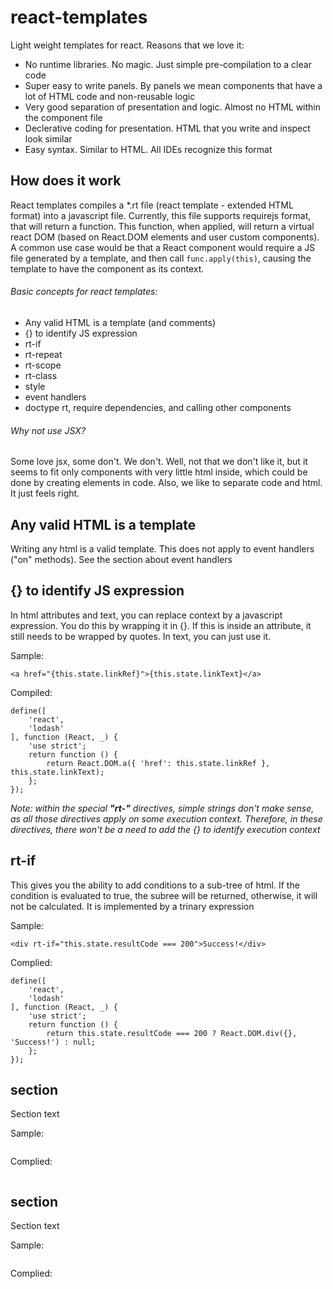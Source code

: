 # react-templates

Light weight templates for react. Reasons that we love it:

* No runtime libraries. No magic. Just simple pre-compilation to a clear code
* Super easy to write panels. By panels we mean components that have a lot of HTML code and non-reusable logic
* Very good separation of presentation and logic. Almost no HTML within the component file
* Declerative coding for presentation. HTML that you write and inspect look similar
* Easy syntax. Similar to HTML. All IDEs recognize this format

## How does it work
React templates compiles a *.rt file (react template - extended HTML format) into a javascript file. Currently, this file supports requirejs format, that will return a function. This function, when applied, will return a virtual react DOM (based on React.DOM elements and user custom components). A common use case would be that a React component would require a JS file generated by a template, and then call ``func.apply(this)``, causing the template to have the component as its context.

###### Basic concepts for react templates:
* Any valid HTML is a template (and comments)
* {} to identify JS expression
* rt-if
* rt-repeat
* rt-scope
* rt-class
* style
* event handlers
* doctype rt, require dependencies, and calling other components

###### Why not use JSX?
Some love jsx, some don't. We don't. Well, not that we don't like it, but it seems to fit only components with very little html inside, which could be done by creating elements in code. Also, we like to separate code and html. It just feels right.

## Any valid HTML is a template
Writing any html is a valid template. This does not apply to event handlers ("on" methods). See the section about event handlers

## {} to identify JS expression
In html attributes and text, you can replace context by a javascript expression. You do this by wrapping it in {}. If this is inside an attribute, it still needs to be wrapped by quotes. In text, you can just use it.

Sample:
```
<a href="{this.state.linkRef}">{this.state.linkText}</a>
```
Compiled:
```
define([
    'react',
    'lodash'
], function (React, _) {
    'use strict';
    return function () {
        return React.DOM.a({ 'href': this.state.linkRef }, this.state.linkText);
    };
});
```
*Note: within the special **"rt-"** directives, simple strings don't make sense, as all those directives apply on some execution context. Therefore, in these directives, there won't be a need to add the {} to identify execution context*

## rt-if
This gives you the ability to add conditions to a sub-tree of html. If the condition is evaluated to true, the subree will be returned, otherwise, it will not be calculated. It is implemented by a trinary expression

Sample:
```
<div rt-if="this.state.resultCode === 200">Success!</div>
```
Complied:
```
define([
    'react',
    'lodash'
], function (React, _) {
    'use strict';
    return function () {
        return this.state.resultCode === 200 ? React.DOM.div({}, 'Success!') : null;
    };
});
```

## section
Section text

Sample:
```

```
Complied:
```

```

## section
Section text

Sample:
```

```
Complied:
```

```